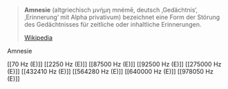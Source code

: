 > **Amnesie** (altgriechisch μνήμη mnémē, deutsch ‚Gedächtnis‘, ‚Erinnerung‘ mit Alpha privativum) bezeichnet eine Form der Störung des Gedächtnisses für zeitliche oder inhaltliche Erinnerungen.
>
> [Wikipedia](https://de.wikipedia.org/wiki/Amnesie)

Amnesie

[[70 Hz (E)]]
[[2250 Hz (E)]]
[[87500 Hz (E)]]
[[92500 Hz (E)]]
[[275000 Hz (E)]]
[[432410 Hz (E)]]
[[564280 Hz (E)]]
[[640000 Hz (E)]]
[[978050 Hz (E)]]